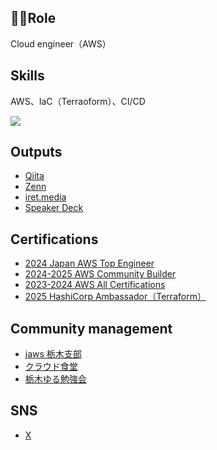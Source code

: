 ## 👷‍♂️Role
Cloud engineer（AWS）

## Skills
AWS、IaC（Terraoform）、CI/CD

![](https://github-readme-stats.vercel.app/api/top-langs/?username=hiyanger&layout=compact&theme=dracula)

<!--
**hiyanger/hiyanger** is a ✨ _special_ ✨ repository because its `README.md` (this file) appears on your GitHub profile.

Here are some ideas to get you started:

- 🔭 I’m currently working on ...
- 🌱 I’m currently learning ...
- 👯 I’m looking to collaborate on ...
- 🤔 I’m looking for help with ...
- 💬 Ask me about ...
- 📫 How to reach me: ...
- 😄 Pronouns: ...
- ⚡ Fun fact: ...
-->

## Outputs
- [Qiita](https://qiita.com/hiyanger)
- [Zenn](https://zenn.dev/hiyanger)
- [iret.media](https://iret.media/author/j-hiyama)
- [Speaker Deck](https://speakerdeck.com/hiyanger)

## Certifications
- [2024 Japan AWS Top Engineer](https://aws.amazon.com/jp/blogs/psa/2024-japan-aws-top-engineers/)
- [2024-2025 AWS Community Builder](https://aws.amazon.com/jp/developer/community/community-builders/)
- [2023-2024 AWS All Certifications](https://aws.amazon.com/jp/blogs/psa/2024-japan-aws-all-certifications-engineers/)
- [2025 HashiCorp Ambassador（Terraform）](https://www.credly.com/badges/5401454b-2df8-4a0f-8e9e-93f743c4a4b2)

## Community management
- [jaws 栃木支部](https://jawsug-tochigi.connpass.com)
- [クラウド食堂](https://cloud-shokudo.connpass.com)
- [栃木ゆる勉強会](https://tochigi-study.connpass.com)

## SNS
- [X](https://x.com/hiyanger)
